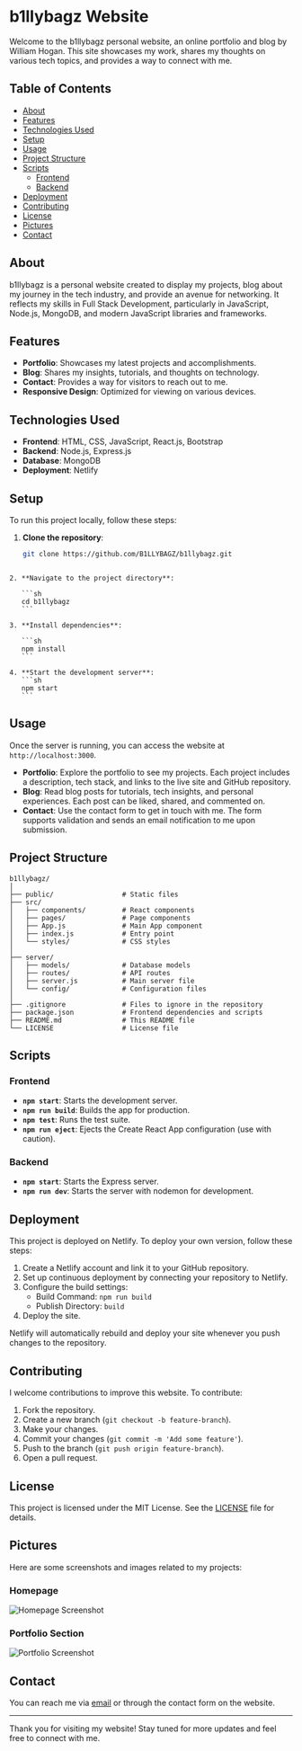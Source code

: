 # b1llybagz Website

Welcome to the b1llybagz personal website, an online portfolio and blog by William Hogan. This site showcases my work, shares my thoughts on various tech topics, and provides a way to connect with me.

## Table of Contents

- [About](#about)
- [Features](#features)
- [Technologies Used](#technologies-used)
- [Setup](#setup)
- [Usage](#usage)
- [Project Structure](#project-structure)
- [Scripts](#scripts)
  - [Frontend](#frontend)
  - [Backend](#backend)
- [Deployment](#deployment)
- [Contributing](#contributing)
- [License](#license)
- [Pictures](#pictures)
- [Contact](#contact)

## About

b1llybagz is a personal website created to display my projects, blog about my journey in the tech industry, and provide an avenue for networking. It reflects my skills in Full Stack Development, particularly in JavaScript, Node.js, MongoDB, and modern JavaScript libraries and frameworks.

## Features

- **Portfolio**: Showcases my latest projects and accomplishments.
- **Blog**: Shares my insights, tutorials, and thoughts on technology.
- **Contact**: Provides a way for visitors to reach out to me.
- **Responsive Design**: Optimized for viewing on various devices.

## Technologies Used

- **Frontend**: HTML, CSS, JavaScript, React.js, Bootstrap
- **Backend**: Node.js, Express.js
- **Database**: MongoDB
- **Deployment**: Netlify

## Setup

To run this project locally, follow these steps:

1. **Clone the repository**:
   ```sh
   git clone https://github.com/B1LLYBAGZ/b1llybagz.git
   ```

````

2. **Navigate to the project directory**:

   ```sh
   cd b1llybagz
   ```

3. **Install dependencies**:

   ```sh
   npm install
   ```

4. **Start the development server**:
   ```sh
   npm start
   ```
````
## Usage

Once the server is running, you can access the website at `http://localhost:3000`.

- **Portfolio**: Explore the portfolio to see my projects. Each project includes a description, tech stack, and links to the live site and GitHub repository.
- **Blog**: Read blog posts for tutorials, tech insights, and personal experiences. Each post can be liked, shared, and commented on.
- **Contact**: Use the contact form to get in touch with me. The form supports validation and sends an email notification to me upon submission.

## Project Structure

```plaintext
b1llybagz/
│
├── public/                 # Static files
├── src/
│   ├── components/         # React components
│   ├── pages/              # Page components
│   ├── App.js              # Main App component
│   ├── index.js            # Entry point
│   └── styles/             # CSS styles
│
├── server/
│   ├── models/             # Database models
│   ├── routes/             # API routes
│   ├── server.js           # Main server file
│   └── config/             # Configuration files
│
├── .gitignore              # Files to ignore in the repository
├── package.json            # Frontend dependencies and scripts
├── README.md               # This README file
└── LICENSE                 # License file
```

## Scripts

### Frontend

- **`npm start`**: Starts the development server.
- **`npm run build`**: Builds the app for production.
- **`npm test`**: Runs the test suite.
- **`npm run eject`**: Ejects the Create React App configuration (use with caution).

### Backend

- **`npm start`**: Starts the Express server.
- **`npm run dev`**: Starts the server with nodemon for development.

## Deployment

This project is deployed on Netlify. To deploy your own version, follow these steps:

1. Create a Netlify account and link it to your GitHub repository.
2. Set up continuous deployment by connecting your repository to Netlify.
3. Configure the build settings:
   - Build Command: `npm run build`
   - Publish Directory: `build`
4. Deploy the site.

Netlify will automatically rebuild and deploy your site whenever you push changes to the repository.

## Contributing

I welcome contributions to improve this website. To contribute:

1. Fork the repository.
2. Create a new branch (`git checkout -b feature-branch`).
3. Make your changes.
4. Commit your changes (`git commit -m 'Add some feature'`).
5. Push to the branch (`git push origin feature-branch`).
6. Open a pull request.

## License

This project is licensed under the MIT License. See the [LICENSE](LICENSE) file for details.

## Pictures

Here are some screenshots and images related to my projects:

### Homepage

![Homepage Screenshot](<img width="1680" alt="Screenshot 2024-08-07 at 10 31 19 PM" src="https://github.com/user-attachments/assets/d923ea2b-d392-4127-9834-03645eae84b2">)

### Portfolio Section

![Portfolio Screenshot](<img width="1680" alt="Screenshot 2024-08-08 at 8 57 11 PM" src="https://github.com/user-attachments/assets/cb220238-7d5b-4290-9d20-53eab84281c6">)

## Contact

You can reach me via [email](mailto:098williamhogan@gmail.com) or through the contact form on the website.

---

Thank you for visiting my website! Stay tuned for more updates and feel free to connect with me.

```

````
